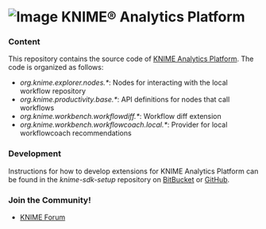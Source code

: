 # ![Image](https://www.knime.com/files/knime_logo_github_40x40_4layers.png) KNIME® Analytics Platform

### Content
This repository contains the source code of [KNIME Analytics Platform](http://www.knime.org). The code is organized as follows:

* _org.knime.explorer.nodes.*_: Nodes for interacting with the local workflow
  repository
* _org.knime.productivity.base.*_: API definitions for nodes that call
  workflows
* _org.knime.workbench.workflowdiff.*_: Workflow diff extension
* _org.knime.workbench.workflowcoach.local.*_: Provider for local workflowcoach
  recommendations

### Development
Instructions for how to develop extensions for KNIME Analytics Platform can be found in the _knime-sdk-setup_ repository on [BitBucket](https://bitbucket.org/KNIME/knime-sdk-setup) or [GitHub](http://github.com/knime/knime-sdk-setup).

### Join the Community!
* [KNIME Forum](https://tech.knime.org/forum)

